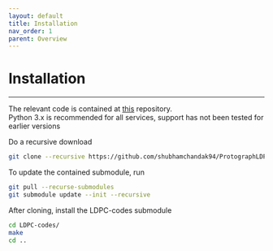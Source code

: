 ```yaml
---
layout: default
title: Installation
nav_order: 1
parent: Overview
---
```


# Installation
---
The relevant code is contained at [this](https://github.com/shubhamchandak94/ProtographLDPC/) repository. <br>
Python 3.x is recommended for all services, support has not been tested for earlier versions

Do a recursive download
```sh
git clone --recursive https://github.com/shubhamchandak94/ProtographLDPC
```

To update the contained submodule, run
```sh
git pull --recurse-submodules
git submodule update --init --recursive
```

After cloning, install the LDPC-codes submodule
```sh
cd LDPC-codes/
make
cd ..
```
